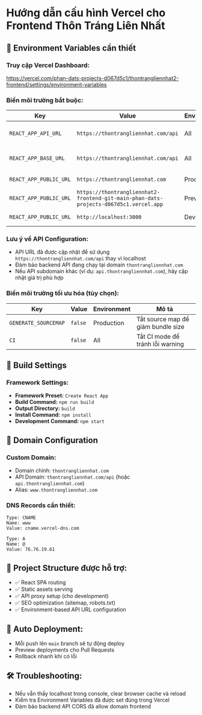 # Hướng dẫn cấu hình Vercel cho Frontend Thôn Tráng Liên Nhất

## 🚀 Environment Variables cần thiết

### Truy cập Vercel Dashboard:
https://vercel.com/phan-dats-projects-d067d5c1/thontrangliennhat2-frontend/settings/environment-variables

### Biến môi trường bắt buộc:

| Key | Value | Environment | Mô tả |
|-----|-------|-------------|-------|
| `REACT_APP_API_URL` | `https://thontrangliennhat.com/api` | All | URL API backend chính |
| `REACT_APP_BASE_URL` | `https://thontrangliennhat.com/api` | All | Base URL cho API calls (fallback) |
| `REACT_APP_PUBLIC_URL` | `https://thontrangliennhat.com` | Production | URL public của website |
| `REACT_APP_PUBLIC_URL` | `https://thontrangliennhat2-frontend-git-main-phan-dats-projects-d067d5c1.vercel.app` | Preview | URL preview |
| `REACT_APP_PUBLIC_URL` | `http://localhost:3000` | Development | URL local development |

### Lưu ý về API Configuration:
- API URL đã được cập nhật để sử dụng `https://thontrangliennhat.com/api` thay vì localhost
- Đảm bảo backend API đang chạy tại domain `thontrangliennhat.com`
- Nếu API subdomain khác (ví dụ: `api.thontrangliennhat.com`), hãy cập nhật giá trị phù hợp

### Biến môi trường tối ưu hóa (tùy chọn):

| Key | Value | Environment | Mô tả |
|-----|-------|-------------|-------|
| `GENERATE_SOURCEMAP` | `false` | Production | Tắt source map để giảm bundle size |
| `CI` | `false` | All | Tắt CI mode để tránh lỗi warning |

## 📝 Build Settings

### Framework Settings:
- **Framework Preset:** `Create React App`
- **Build Command:** `npm run build`
- **Output Directory:** `build`
- **Install Command:** `npm install`
- **Development Command:** `npm start`

## 🔗 Domain Configuration

### Custom Domain:
- Domain chính: `thontrangliennhat.com`
- API Domain: `thontrangliennhat.com/api` (hoặc `api.thontrangliennhat.com`)
- Alias: `www.thontrangliennhat.com`

### DNS Records cần thiết:
```
Type: CNAME
Name: www
Value: cname.vercel-dns.com

Type: A
Name: @
Value: 76.76.19.61
```

## 📁 Project Structure được hỗ trợ:
- ✅ React SPA routing
- ✅ Static assets serving
- ✅ API proxy setup (cho development)
- ✅ SEO optimization (sitemap, robots.txt)
- ✅ Environment-based API URL configuration

## 🔄 Auto Deployment:
- Mỗi push lên `main` branch sẽ tự động deploy
- Preview deployments cho Pull Requests
- Rollback nhanh khi có lỗi

## 🛠️ Troubleshooting:
- Nếu vẫn thấy localhost trong console, clear browser cache và reload
- Kiểm tra Environment Variables đã được set đúng trong Vercel
- Đảm bảo backend API CORS đã allow domain frontend 